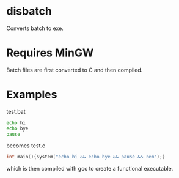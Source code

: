# disbatch
Converts batch to exe.

# Requires MinGW

Batch files are first converted to C and then compiled.

# Examples
test.bat
```bat
echo hi
echo bye
pause
```
becomes
test.c
```c
int main(){system("echo hi && echo bye && pause && rem");}
```
which is then compiled with gcc to create a functional executable.
